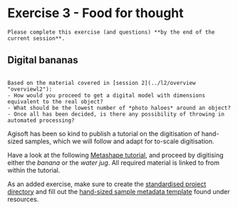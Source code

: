 # Exercise 3 - Food for thought

```{admonition} Deadline
Please complete this exercise (and questions) **by the end of the current session**.
```

## Digital bananas

```{sidebar} Banana for Scale

Based on the material covered in [session 2](../l2/overview "overviewl2"):
- How would you proceed to get a digital model with dimensions equivalent to the real object?
- What should be the lowest number of *photo haloes* around an object?
- Once all has been decided, is there any possibility of throwing in automated processing?
```

Agisoft has been so kind to publish a tutorial on the digitisation of hand-sized samples, which we will follow and adapt for to-scale digitisation.

Have a look at the following [Metashape tutorial](https://agisoft.freshdesk.com/support/solutions/articles/31000155265-how-to-build-a-complete-360-degree-model-of-an-object), and proceed by digitising either the *banana* or the *water jug*.
All required material is linked to from within the tutorial.

As an added exercise, make sure to create the [standardised project directory](../l1/tutorial#a-standardised-project-environment "tutorialstandard") and fill out the [hand-sized sample metadata template](../suppl/metadata_lists) found under resources.
